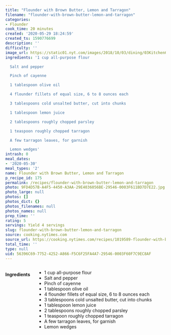 ```yaml
---
title: "Flounder with Brown Butter, Lemon and Tarragon"
filename: "flounder-with-brown-butter-lemon-and-tarragon"
categories:
- Flounder
cook_time: 20 minutes
created: '2020-05-29 18:24:59'
created_ts: 1590776699
description: ''
difficulty: ''
image_url: https://static01.nyt.com/images/2018/10/03/dining/03Kitchen6/merlin_143113239_d14b7e5d-2294-4874-8159-76627dc777c2-articleLarge.jpg
ingredients: '1 cup all-purpose flour

  Salt and pepper

  Pinch of cayenne

  1 tablespoon olive oil

  4 flounder fillets of equal size, 6 to 8 ounces each

  3 tablespoons cold unsalted butter, cut into chunks

  1 tablespoon lemon juice

  2 tablespoons roughly chopped parsley

  1 teaspoon roughly chopped tarragon

  A few tarragon leaves, for garnish

  Lemon wedges'
intrash: 0
meal_dates:
- '2020-05-30'
meal_types: '2'
name: Flounder with Brown Butter, Lemon and Tarragon
p_recipe_id: 175
permalink: /recipes/flounder-with-brown-butter-lemon-and-tarragon
photo: 9FD4D57B-A4F5-4450-A3AA-29E4036056BE-29546-0003F611BD7D7E22.jpg
photo_large: null
photos: []
photos_dict: {}
photos_filenames: null
photos_names: null
prep_time: ''
rating: 5
servings: Yield 4 servings
slug: flounder-with-brown-butter-lemon-and-tarragon
source: cooking.nytimes.com
source_url: https://cooking.nytimes.com/recipes/1019589-flounder-with-brown-butter-lemon-and-tarragon?gclid=CjwKCAjw5cL2BRASEiwAENqAPoA0w_Lb4REkwI1qmcOvL4ID20NffmZe66F-5DY51zgG0akHN8jgGxoCWDcQAvD_BwE&gclsrc=aw.ds
total_time: ''
type: null
uid: 56396C69-7752-4252-A866-F5C6F25FA4A7-29546-0003F60F7C9EC8AF
---
```

<div class="large-8 medium-7 columns" id="writeup">	</div><!-- #writeup -->
</div><!-- #row-one -->
<div class="row" id="row-two">	<div class="medium-4 small-5 columns"><h4 id="ingredients">Ingredients</h4><div class="box box-ingredients content"><ul>
<li>1 cup all-purpose flour</li>
<li>Salt and pepper</li>
<li>Pinch of cayenne</li>
<li>1 tablespoon olive oil</li>
<li>4 flounder fillets of equal size, 6 to 8 ounces each</li>
<li>3 tablespoons cold unsalted butter, cut into chunks</li>
<li>1 tablespoon lemon juice</li>
<li>2 tablespoons roughly chopped parsley</li>
<li>1 teaspoon roughly chopped tarragon</li>
<li>A few tarragon leaves, for garnish</li>
<li>Lemon wedges</li>
</ul>
</div>	</div>	<div class="medium-6 small-7 columns">	</div>	<div class="medium-2 columns" id="photo-sidebar">